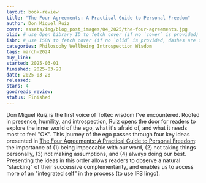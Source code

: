 ```yaml
---
layout: book-review
title: "The Four Agreements: A Practical Guide to Personal Freedom"
author: Don Miguel Ruiz
cover: assets/img/blog_post_images/04_2025/the-four-agreements.jpg
olid: # use Open Library ID to fetch cover (if no `cover` is provided)
isbn: # use ISBN to fetch cover (if no `olid` is provided, dashes are optional)
categories: Philosophy Wellbeing Introspection Wisdom
tags: march-2024
buy_link:
started: 2025-03-01
finished: 2025-03-28
date: 2025-03-28
released: 
stars: 4
goodreads_review: 
status: Finished
---
```


Don Miguel Ruiz is the first voice of Toltec wisdom I've encountered. Rooted in presence, humility, and introspection, Ruiz opens the door for readers to explore the inner world of the ego, what it's afraid of, and what it needs most to feel "OK". This journey of the ego passes through four key ideas presented in [The Four Agreements: A Practical Guide to Personal Freedom](https://www.miguelruiz.com/the-four-agreements/): the importance of (1) being impeccable with our word, (2) not taking things personally, (3) not making assumptions, and (4) always doing our best. Presenting the ideas in this order allows readers to observe a natural "stacking" of their successive complementarity, and enables us to access more of an "integrated self" in the process (to use IFS lingo).